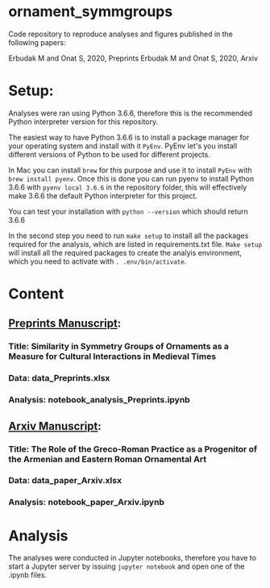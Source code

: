 # ornament_symmgroups

Code repository to reproduce analyses and figures published in the following papers:

Erbudak M and Onat S, 2020, Preprints
Erbudak M and Onat S, 2020, Arxiv

# Setup: 

Analyses were ran using Python 3.6.6, therefore this is the recommended Python interpreter version for this repository.

The easiest way to have Python 3.6.6 is to install a package manager for your operating system and install with it `PyEnv`. PyEnv let's you install different versions of Python to be used for different projects.

In Mac you can install `brew` for this purpose and use it to install `PyEnv` with `brew install pyenv`. Once this is done you can run pyenv to install Python 3.6.6 with `pyenv local 3.6.6` in the repository folder, this will effectively make 3.6.6 the default Python interpreter for this project.

You can test your installation with `python --version` which should return 3.6.6

In the second step you need to run `make setup` to install all the packages required for the analysis, which are listed in requirements.txt file. `Make setup` will install all the required packages to create the analyis environment, which you need to activate with `. .env/bin/activate`.

# Content 

## [Preprints Manuscript](https://www.preprints.org/manuscript/202008.0031/v1):
### Title: Similarity in Symmetry Groups of Ornaments as a Measure for Cultural Interactions in Medieval Times
### Data: data_Preprints.xlsx
### Analysis: notebook_analysis_Preprints.ipynb

## [Arxiv Manuscript](https://arxiv.org/abs/2011.10973):
### Title: The Role of the Greco-Roman Practice as a Progenitor of the Armenian and Eastern Roman Ornamental Art
### Data: data_paper_Arxiv.xlsx
### Analysis: notebook_paper_Arxiv.ipynb


# Analysis 

The analyses were conducted in Jupyter notebooks, therefore you have to start a Jupyter server by issuing `jupyter notebook` and open one of the .ipynb files.

